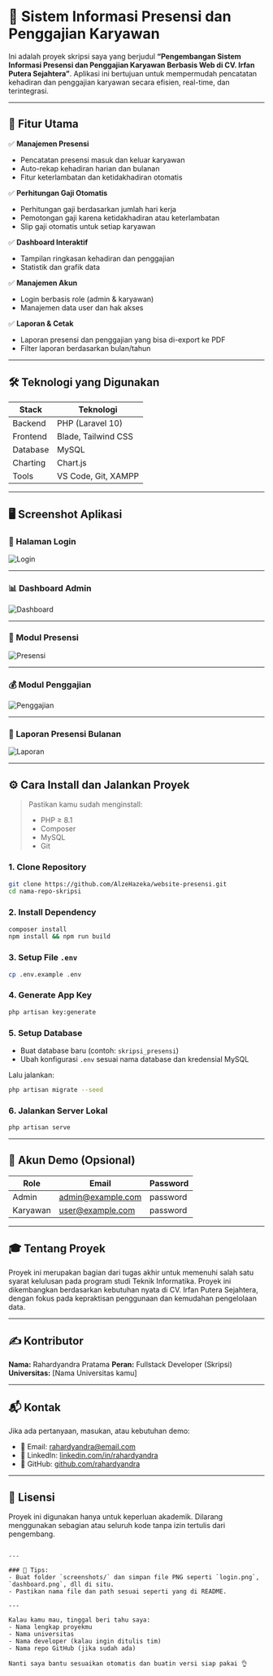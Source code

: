 # 💼 Sistem Informasi Presensi dan Penggajian Karyawan

Ini adalah proyek skripsi saya yang berjudul **“Pengembangan Sistem Informasi Presensi dan Penggajian Karyawan Berbasis Web di CV. Irfan Putera Sejahtera”**. Aplikasi ini bertujuan untuk mempermudah pencatatan kehadiran dan penggajian karyawan secara efisien, real-time, dan terintegrasi.

---

## 📌 Fitur Utama

✅ **Manajemen Presensi**
- Pencatatan presensi masuk dan keluar karyawan
- Auto-rekap kehadiran harian dan bulanan
- Fitur keterlambatan dan ketidakhadiran otomatis

✅ **Perhitungan Gaji Otomatis**
- Perhitungan gaji berdasarkan jumlah hari kerja
- Pemotongan gaji karena ketidakhadiran atau keterlambatan
- Slip gaji otomatis untuk setiap karyawan

✅ **Dashboard Interaktif**
- Tampilan ringkasan kehadiran dan penggajian
- Statistik dan grafik data

✅ **Manajemen Akun**
- Login berbasis role (admin & karyawan)
- Manajemen data user dan hak akses

✅ **Laporan & Cetak**
- Laporan presensi dan penggajian yang bisa di-export ke PDF
- Filter laporan berdasarkan bulan/tahun

---

## 🛠️ Teknologi yang Digunakan

| Stack        | Teknologi                        |
|--------------|----------------------------------|
| Backend      | PHP (Laravel 10)                |
| Frontend     | Blade, Tailwind CSS             |
| Database     | MySQL                           |
| Charting     | Chart.js                        |
| Tools        | VS Code, Git, XAMPP             |

---

## 🖥️ Screenshot Aplikasi

### 🔐 Halaman Login
![Login](screenshots/login.png)

---

### 📊 Dashboard Admin
![Dashboard](screenshots/dashboard.png)

---

### 📅 Modul Presensi
![Presensi](screenshots/presensi.png)

---

### 💰 Modul Penggajian
![Penggajian](screenshots/penggajian.png)

---

### 📄 Laporan Presensi Bulanan
![Laporan](screenshots/laporan.png)

---

## ⚙️ Cara Install dan Jalankan Proyek

> Pastikan kamu sudah menginstall:
> - PHP ≥ 8.1
> - Composer
> - MySQL
> - Git

### 1. Clone Repository
```bash
git clone https://github.com/AlzeHazeka/website-presensi.git
cd nama-repo-skripsi
````

### 2. Install Dependency

```bash
composer install
npm install && npm run build
```

### 3. Setup File `.env`

```bash
cp .env.example .env
```

### 4. Generate App Key

```bash
php artisan key:generate
```

### 5. Setup Database

* Buat database baru (contoh: `skripsi_presensi`)
* Ubah konfigurasi `.env` sesuai nama database dan kredensial MySQL

Lalu jalankan:

```bash
php artisan migrate --seed
```

### 6. Jalankan Server Lokal

```bash
php artisan serve
```

---

## 🧪 Akun Demo (Opsional)

| Role     | Email                                         | Password |
| -------- | --------------------------------------------- | -------- |
| Admin    | [admin@example.com](mailto:admin@example.com) | password |
| Karyawan | [user@example.com](mailto:user@example.com)   | password |

---

## 🎓 Tentang Proyek

Proyek ini merupakan bagian dari tugas akhir untuk memenuhi salah satu syarat kelulusan pada program studi Teknik Informatika. Proyek ini dikembangkan berdasarkan kebutuhan nyata di CV. Irfan Putera Sejahtera, dengan fokus pada kepraktisan penggunaan dan kemudahan pengelolaan data.

---

## ✍️ Kontributor

**Nama:** Rahardyandra Pratama
**Peran:** Fullstack Developer (Skripsi)
**Universitas:** \[Nama Universitas kamu]

---

## 📬 Kontak

Jika ada pertanyaan, masukan, atau kebutuhan demo:

* 📧 Email: [rahardyandra@email.com](mailto:rahardyandra@email.com)
* 💼 LinkedIn: [linkedin.com/in/rahardyandra](https://linkedin.com/in/rahardyandra)
* 🐙 GitHub: [github.com/rahardyandra](https://github.com/rahardyandra)

---

## 📃 Lisensi

Proyek ini digunakan hanya untuk keperluan akademik. Dilarang menggunakan sebagian atau seluruh kode tanpa izin tertulis dari pengembang.

```

---

### 📁 Tips:
- Buat folder `screenshots/` dan simpan file PNG seperti `login.png`, `dashboard.png`, dll di situ.
- Pastikan nama file dan path sesuai seperti yang di README.

---

Kalau kamu mau, tinggal beri tahu saya:
- Nama lengkap proyekmu
- Nama universitas
- Nama developer (kalau ingin ditulis tim)
- Nama repo GitHub (jika sudah ada)

Nanti saya bantu sesuaikan otomatis dan buatin versi siap pakai 👌
```
